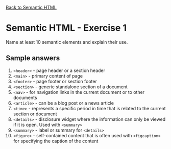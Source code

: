 [Back to Semantic HTML](../../../html/semantic.md)

# Semantic HTML - Exercise 1

Name at least 10 semantic elements and explain their use.

## Sample answers

1. `<header>` - page header or a section header
1. `<main>` - primary content of page
1. `<footer>` - page footer or section footer
1. `<section>` - generic standalone section of a document
1. `<nav>` - for navigation links in the current document or to other documents
1. `<article>` - can be a blog post or a news article
1. `<time>` - represents a specific period in time that is related to the current section or document
1. `<details>` - disclosure widget where the information can only be viewed if it is open. Used with `<summary>`
1. `<summary>` - label or summary for `<details>`
1. `<figure>` - self-contained content that is often used with `<figcaption>` for specifying the caption of the content
